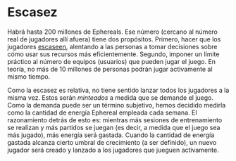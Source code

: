 # Escasez

Habrá hasta 200 millones de Ephereals. Ese número (cercano al número real de jugadores allí afuera) tiene dos propósitos. Primero, hacer que los jugadores [escaseen](https://www.investopedia.com/terms/s/scarcity.asp), alentando a las personas a tomar decisiones sobre cómo usar sus recursos más eficientemente. Segundo, imponer un límite práctico al número de equipos (usuarios) que pueden jugar el juego. En teoría, no más de 10 millones de personas podrán jugar activamente al mismo tiempo.

Como la escasez es relativa, no tiene sentido lanzar todos los jugadores a la misma vez. Estos serán _minteados_ a medida que se demande el juego. Como la demanda puede ser un término subjetivo, hemos decidido medirla como la cantidad de energía Ephereal empleada cada semana. El razonamiento detrás de esto es: mientras más sesiones de entrenamiento se realizan y más partidos se juegan (es decir, a medida que el juego sea más jugado), más energía será gastada. Cuando la cantidad de energía gastada alcanza cierto umbral de crecimiento (a ser definido), un nuevo jugador será creado y lanzado a los jugadores que jueguen activamente.
